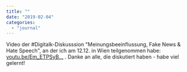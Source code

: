 ```yaml
---
title: ""
date: "2019-02-04"
categories: 
  - "journal"
---
```


Video der #Digitalk-Diskusssion "Meinungsbeeinflussung, Fake News & Hate Speech", an der ich am 12.12. in Wien teilgenommen habe: [youtu.be/Em\_ETPSyB...](https://youtu.be/Em_ETPSyBuU) . Danke an alle, die diskutiert haben - habe viel gelernt!
